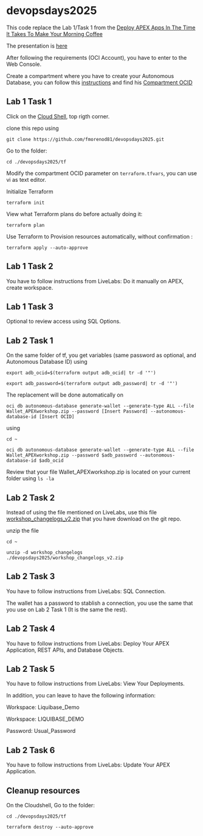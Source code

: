 # devopsdays2025

This code replace the Lab 1/Task 1 from the [Deploy APEX Apps In The Time It Takes To Make Your Morning Coffee](https://livelabs.oracle.com/pls/apex/r/dbpm/livelabs/run-workshop?p210_wid=3793&p210_wec=&session=3985234775064)


The presentation is [here](./Un%20café%20desplegando%20Aplicaciones%20Low-Code.pdf)

After following the requirements (OCI Account), you have to enter to the Web Console.

Create a compartment where you have to create your Autonomous Database, you can follow this [instructions](https://docs.oracle.com/en/cloud/paas/integration-cloud/oracle-integration-oci/creating-oci-compartment.html) and find his [Compartment OCID](https://docs.oracle.com/en-us/iaas/Content/GSG/Tasks/contactingsupport_topic-Locating_Oracle_Cloud_Infrastructure_IDs.htm#Finding_the_OCID_of_a_Compartment)


##  Lab 1 Task 1

Click on the [Cloud Shell](https://docs.oracle.com/en-us/iaas/Content/API/Concepts/devcloudshellgettingstarted.htm), top rigth corner.

clone this repo using 
```
git clone https://github.com/fmorenod81/devopsdays2025.git
```
Go to the folder: 
```
cd ./devopsdays2025/tf
```
Modify the compartment OCID parameter on ```terraform.tfvars```, you can use vi as text editor.

Initialize Terraform
```
terraform init
```
View what Terraform plans do before actually doing it:
```
terraform plan
```
Use Terraform to Provision resources automatically, without confirmation :
```
terraform apply --auto-approve
```
##  Lab 1 Task 2

You have to follow instructions from LiveLabs: Do it manually on APEX, create workspace.

##  Lab 1 Task 3

Optional to review access using SQL Options.

##  Lab 2 Task 1

On the same folder of tf, you get variables (same password as optional, and Autonomous Database ID) using
```
export adb_ocid=$(terraform output adb_ocid| tr -d '"')
```
```
export adb_password=$(terraform output adb_password| tr -d '"')
```
The replacement will be done automatically on 
```
oci db autonomous-database generate-wallet --generate-type ALL --file Wallet_APEXworkshop.zip --password [Insert Password] --autonomous-database-id [Insert OCID]
```

using 

```
cd ~
```

```
oci db autonomous-database generate-wallet --generate-type ALL --file Wallet_APEXworkshop.zip --password $adb_password --autonomous-database-id $adb_ocid
```
Review that your file Wallet_APEXworkshop.zip is located on your current folder using ```ls -la```

##  Lab 2 Task 2

Instead of using the file mentioned on LiveLabs, use this file [workshop_changelogs_v2.zip](./workshop_changelogs_v2.zip) that you have download on the git repo.

unzip the file
```
cd ~
```

```
unzip -d workshop_changelogs ./devopsdays2025/workshop_changelogs_v2.zip
```

##  Lab 2 Task 3

You have to follow instructions from LiveLabs: SQL Connection.

The wallet has a password to stablish a connection, you use the same that you use on Lab 2 Task 1 (It is the same the rest).

##  Lab 2 Task 4

You have to follow instructions from LiveLabs: Deploy Your APEX Application, REST APIs, and Database Objects.

##  Lab 2 Task 5

You have to follow instructions from LiveLabs: View Your Deployments.

In addition, you can leave to have the following information:

Workspace: Liquibase_Demo

Workspace: LIQUIBASE_DEMO

Password: Usual_Password


##  Lab 2 Task 6

You have to follow instructions from LiveLabs: Update Your APEX Application.

##  Cleanup resources

On the Cloudshell, Go to the folder: 
```
cd ./devopsdays2025/tf
```

```
terraform destroy --auto-approve
```